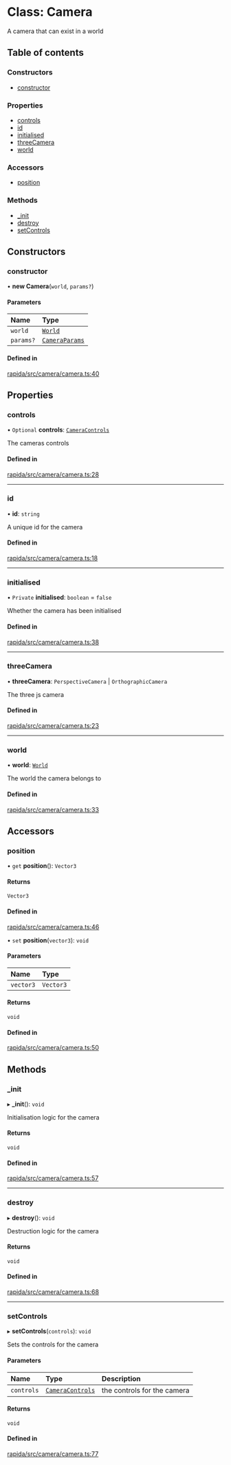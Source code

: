 # Class: Camera

A camera that can exist in a world

## Table of contents

### Constructors

- [constructor](Camera.md#constructor)

### Properties

- [controls](Camera.md#controls)
- [id](Camera.md#id)
- [initialised](Camera.md#initialised)
- [threeCamera](Camera.md#threecamera)
- [world](Camera.md#world)

### Accessors

- [position](Camera.md#position)

### Methods

- [\_init](Camera.md#_init)
- [destroy](Camera.md#destroy)
- [setControls](Camera.md#setcontrols)

## Constructors

### constructor

• **new Camera**(`world`, `params?`)

#### Parameters

| Name | Type |
| :------ | :------ |
| `world` | [`World`](World.md) |
| `params?` | [`CameraParams`](../modules.md#cameraparams) |

#### Defined in

[rapida/src/camera/camera.ts:40](https://gitlab.com/isaacmason/rapida/-/blob/bdcd146/packages/rapida/src/camera/camera.ts#L40)

## Properties

### controls

• `Optional` **controls**: [`CameraControls`](CameraControls.md)

The cameras controls

#### Defined in

[rapida/src/camera/camera.ts:28](https://gitlab.com/isaacmason/rapida/-/blob/bdcd146/packages/rapida/src/camera/camera.ts#L28)

___

### id

• **id**: `string`

A unique id for the camera

#### Defined in

[rapida/src/camera/camera.ts:18](https://gitlab.com/isaacmason/rapida/-/blob/bdcd146/packages/rapida/src/camera/camera.ts#L18)

___

### initialised

• `Private` **initialised**: `boolean` = `false`

Whether the camera has been initialised

#### Defined in

[rapida/src/camera/camera.ts:38](https://gitlab.com/isaacmason/rapida/-/blob/bdcd146/packages/rapida/src/camera/camera.ts#L38)

___

### threeCamera

• **threeCamera**: `PerspectiveCamera` \| `OrthographicCamera`

The three js camera

#### Defined in

[rapida/src/camera/camera.ts:23](https://gitlab.com/isaacmason/rapida/-/blob/bdcd146/packages/rapida/src/camera/camera.ts#L23)

___

### world

• **world**: [`World`](World.md)

The world the camera belongs to

#### Defined in

[rapida/src/camera/camera.ts:33](https://gitlab.com/isaacmason/rapida/-/blob/bdcd146/packages/rapida/src/camera/camera.ts#L33)

## Accessors

### position

• `get` **position**(): `Vector3`

#### Returns

`Vector3`

#### Defined in

[rapida/src/camera/camera.ts:46](https://gitlab.com/isaacmason/rapida/-/blob/bdcd146/packages/rapida/src/camera/camera.ts#L46)

• `set` **position**(`vector3`): `void`

#### Parameters

| Name | Type |
| :------ | :------ |
| `vector3` | `Vector3` |

#### Returns

`void`

#### Defined in

[rapida/src/camera/camera.ts:50](https://gitlab.com/isaacmason/rapida/-/blob/bdcd146/packages/rapida/src/camera/camera.ts#L50)

## Methods

### \_init

▸ **_init**(): `void`

Initialisation logic for the camera

#### Returns

`void`

#### Defined in

[rapida/src/camera/camera.ts:57](https://gitlab.com/isaacmason/rapida/-/blob/bdcd146/packages/rapida/src/camera/camera.ts#L57)

___

### destroy

▸ **destroy**(): `void`

Destruction logic for the camera

#### Returns

`void`

#### Defined in

[rapida/src/camera/camera.ts:68](https://gitlab.com/isaacmason/rapida/-/blob/bdcd146/packages/rapida/src/camera/camera.ts#L68)

___

### setControls

▸ **setControls**(`controls`): `void`

Sets the controls for the camera

#### Parameters

| Name | Type | Description |
| :------ | :------ | :------ |
| `controls` | [`CameraControls`](CameraControls.md) | the controls for the camera |

#### Returns

`void`

#### Defined in

[rapida/src/camera/camera.ts:77](https://gitlab.com/isaacmason/rapida/-/blob/bdcd146/packages/rapida/src/camera/camera.ts#L77)
